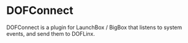 # DOFConnect

DOFConnect is a plugin for LaunchBox / BigBox that listens to system events, and send them to DOFLinx.
